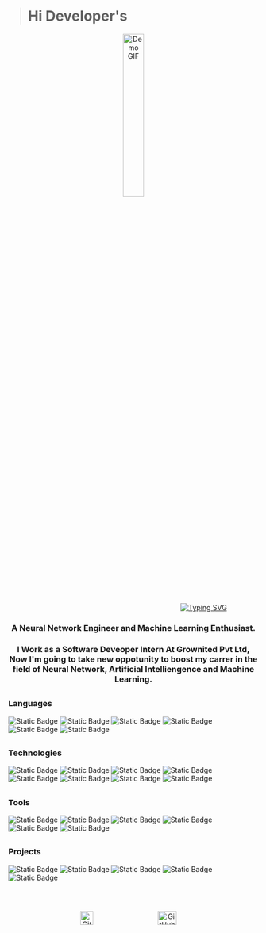 > <h1 color="black">Hi Developer's </h1> 
<!-- Name Gif-->
<div align="center"> 
  <img src="https://github.com/user-attachments/assets/d159af85-a8be-4abc-9881-2521a3747970" alt="Demo GIF" width="29%" height="29%" align="center" />
</div> <br>
<div align="center">
  &nbsp;&nbsp;&nbsp;&nbsp;&nbsp;&nbsp;&nbsp;&nbsp;&nbsp;&nbsp;&nbsp;&nbsp;&nbsp;&nbsp;&nbsp;&nbsp;&nbsp;&nbsp;&nbsp;&nbsp;&nbsp;&nbsp;&nbsp;&nbsp;&nbsp;&nbsp;&nbsp;&nbsp;&nbsp;&nbsp;&nbsp;&nbsp;&nbsp;&nbsp;&nbsp;&nbsp;&nbsp;&nbsp;&nbsp;&nbsp;&nbsp;&nbsp;&nbsp;&nbsp;&nbsp;&nbsp;&nbsp;&nbsp;&nbsp;&nbsp;&nbsp;&nbsp;&nbsp;&nbsp;&nbsp;&nbsp;&nbsp;&nbsp;&nbsp;&nbsp;&nbsp;&nbsp;&nbsp;&nbsp;&nbsp;&nbsp;&nbsp;&nbsp;&nbsp;&nbsp;&nbsp;
  <a href="https://git.io/typing-svg">
    <img src="https://readme-typing-svg.demolab.com?font=Bodoni&size=26&duration=2400&pause=2500&color=FFFFFF&background=7779FF00&random=true&width=435&lines=It's+Meet+!" alt="Typing SVG" />
  </a>
</div>
<h3 align="center">A Neural Network Engineer and Machine Learning Enthusiast.</h3>
<h3 align="center">I Work as a Software Deveoper Intern At Grownited Pvt Ltd,  Now I'm going to take new oppotunity to boost my carrer in the field of Neural Network, Artificial Intelliengence and Machine Learning. </h3>

##
<h3> Languages </h3>

![Static Badge](https://img.shields.io/badge/Python-Framework?logo=python&color=black)
![Static Badge](https://img.shields.io/badge/JavaScript-Framework?logo=javascript&color=black)
![Static Badge](https://img.shields.io/badge/Django-Framework?logo=django&logoColor=green&color=black)
![Static Badge](https://img.shields.io/badge/FastAPI-Framework?logo=fastapi&color=black)
![Static Badge](https://img.shields.io/badge/PostgreSql-db?logo=postgresql&color=black)
![Static Badge](https://img.shields.io/badge/Mysql-git?logo=mysql&logoColor=red&color=black)

##
<h3> Technologies </h3>

![Static Badge](https://img.shields.io/badge/React-lib?logo=react&color=black)
![Static Badge](https://img.shields.io/badge/Mui-lib?logo=mui&color=black)
![Static Badge](https://img.shields.io/badge/Numpy-lib?logo=numpy&logoColor=blue&color=black)
![Static Badge](https://img.shields.io/badge/TensorFlow-lib?logo=tensorflow&color=black)
![Static Badge](https://img.shields.io/badge/ScikitLearn-lib?logo=scikitlearn&color=black)
![Static Badge](https://img.shields.io/badge/Pandas-lib?logo=pandas&color=black)
![Static Badge](https://img.shields.io/badge/Node.Js-lib?logo=nodedotjs&color=black)
![Static Badge](https://img.shields.io/badge/NPM-git?logo=npm&logoColor=red&color=black)

##
<h3> Tools</h3>

![Static Badge](https://img.shields.io/badge/FreecodeCamp-lib?logo=freecodecamp&logoColor=orange&color=black)
![Static Badge](https://img.shields.io/badge/Git-git?logo=git&color=black)
![Static Badge](https://img.shields.io/badge/Github-git?logo=github&color=black)
![Static Badge](https://img.shields.io/badge/Leetcode-git?logo=leetcode&logoColor=red&color=black)
![Static Badge](https://img.shields.io/badge/Hackerrank-git?logo=hackerrank&logoColor=red&color=black)
![Static Badge](https://img.shields.io/badge/Codesandbox-git?logo=codesandbox&color=black)


##
<h3> Projects </h3>

![Static Badge](https://img.shields.io/badge/StudyWeb-project?logo=google&color=black)
![Static Badge](https://img.shields.io/badge/DiseasePrediction-project?logo=django&color=black)
![Static Badge](https://img.shields.io/badge/Urban%20Service-project?logo=fastapi&color=black)
![Static Badge](https://img.shields.io/badge/PackPal-Project?logo=fastapi&color=black)
![Static Badge](https://img.shields.io/badge/Portfolio-project?logo=github&color=black)

<h3><br></h3>

<div align="center" style="display: flex; justify-content: center; gap: 2%; flex-wrap: wrap;">
  
  <a href="https://github.com/Innovate-With-Meet">
    <img src="https://github-readme-streak-stats.herokuapp.com?user=Innovate-With-Meet&theme=highcontrast&date_format=%5BY.%5Dn.j" alt="GitHub Streak" width="48%" />
  </a>
  
  &nbsp;
  
  <a href="https://github.com/Innovate-With-Meet">
    <img src="https://github-readme-activity-graph.vercel.app/graph?username=Innovate-With-Meet&bg_color=8fb6ff&color=ffffff&line=000000&point=ffffff&area=true&hide_border=true" alt="GitHub Activity Graph" width="48%" />
  </a>

</div>
